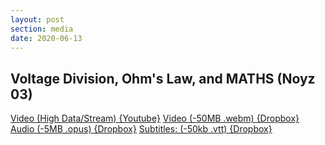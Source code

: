 ```yaml
---
layout: post
section: media
date: 2020-06-13
---
```


##	Voltage Division, Ohm's Law, and MATHS (Noyz 03)
[Video (High Data/Stream) {Youtube}](https://www.youtube.com/watch?v=z3c4cNo5Rbg)
[Video (-50MB .webm) {Dropbox}](https://www.dropbox.com/s/f45cizboefwxvgy/2020-06-13-noyz03.webm?dl=1)
[Audio (-5MB .opus) {Dropbox}](https://www.dropbox.com/s/d64g3b0i91ea5o9/2020-06-13-noyz03.opus?dl=1)
[Subtitles: (-50kb .vtt) {Dropbox}](?dl=1)
